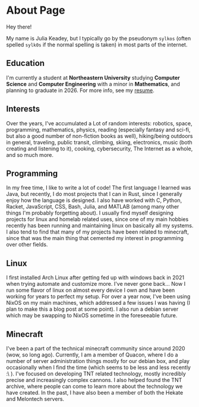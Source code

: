 # About Page


Hey there!


My name is Julia Keadey, but I typically go by the pseudonym `sylkos` (often spelled `sylk0s` if the normal spelling is taken) in most parts of the internet.


## Education


I'm currently a student at **Northeastern University** studying **Computer Science** and **Computer Engineering** with a minor in **Mathematics**, and planning to graduate in 2026. For more info, see my [resume](https://sylkos.xyz/resume.pdf).


## Interests


Over the years, I've accumulated a Lot of random interests: robotics, space, programming, mathematics, physics, reading (especially fantasy and sci-fi, but also a good number of non-fiction books as well), hiking/being outdoors in general, traveling, public transit, climbing, skiing, electronics, music (both creating and listening to it), cooking, cybersecurity, The Internet as a whole, and so much more.


## Programming


In my free time, I like to write a lot of code! The first language I learned was Java, but recently, I do most projects that I can in Rust, since I generally enjoy how the language is designed. I also have worked with C, Python, Racket, JavaScript, CSS, Bash, Julia, and MATLAB (among many other things I'm probably forgetting about). I usually find myself designing projects for linux and homelab related uses, since one of my main hobbies recently has been running and maintaining linux on basically all my systems. I also tend to find that many of my projects have been related to minecraft, since that was the main thing that cemented my interest in programming over other fields.


## Linux


I first installed Arch Linux after getting fed up with windows back in 2021 when trying automate and customize more. I've never gone back... Now I run some flavor of linux on almost every device I own and have been working for years to perfect my setup. For over a year now, I've been using NixOS on my main machines, which addressed a few issues I was having (I plan to make this a blog post at some point). I also run a debian server which may be swapping to NixOS sometime in the foreseeable future.


## Minecraft


I've been a part of the technical minecraft community since around 2020 (wow, so long ago). Currently, I am a member of Quacon, where I do a number of server administration things mostly for our debian box, and play occasionally when I find the time (which seems to be less and less recently :\ ). I've focused on developing TNT related technology, mostly incredibly precise and increasingly complex cannons. I also helped found the TNT archive, where people can come to learn more about the technology we have created. In the past, I have also been a member of both the Hekate and Melontech servers.

